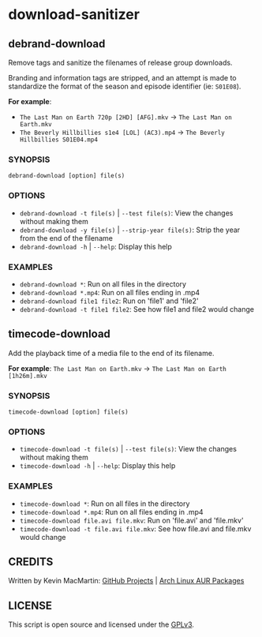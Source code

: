 # download-sanitizer #

## debrand-download ##

Remove tags and sanitize the filenames of release group downloads.

Branding and information tags are stripped, and an attempt is made to standardize the format of the season and episode identifier (ie: `S01E08`).

**For example**:
* `The Last Man on Earth 720p [2HD] [AFG].mkv` -\> `The Last Man on Earth.mkv`
* `The Beverly Hillbillies s1e4 [LOL] (AC3).mp4` -\> `The Beverly Hillbillies S01E04.mp4`

### SYNOPSIS ###

`debrand-download [option] file(s)`

### OPTIONS ###

* `debrand-download -t file(s)` | `--test file(s)`: View the changes without making them
* `debrand-download -y file(s)` | `--strip-year file(s)`: Strip the year from the end of the filename
* `debrand-download -h` | `--help`: Display this help

### EXAMPLES ###

* `debrand-download *`: Run on all files in the directory
* `debrand-download *.mp4`: Run on all files ending in .mp4
* `debrand-download file1 file2`: Run on 'file1' and 'file2'
* `debrand-download -t file1 file2`: See how file1 and file2 would change

## timecode-download ##

Add the playback time of a media file to the end of its filename.

**For example**: `The Last Man on Earth.mkv` -> `The Last Man on Earth [1h26m].mkv`

### SYNOPSIS ###

`timecode-download [option] file(s)`

### OPTIONS ###

* `timecode-download -t file(s)` | `--test file(s)`: View the changes without making them
* `timecode-download -h` | `--help`: Display this help

### EXAMPLES ###

* `timecode-download *`: Run on all files in the directory
* `timecode-download *.mp4`: Run on all files ending in .mp4
* `timecode-download file.avi file.mkv`: Run on 'file.avi' and 'file.mkv'
* `timecode-download -t file.avi file.mkv`: See how file.avi and file.mkv would change

## CREDITS ##

Written by Kevin MacMartin: [GitHub Projects](https://github.com/prurigro?tab=repositories) | [Arch Linux AUR Packages](https://aur.archlinux.org/packages/?SeB=m&K=prurigro)

## LICENSE ##

This script is open source and licensed under the [GPLv3](http://www.gnu.org/copyleft/gpl.html).
